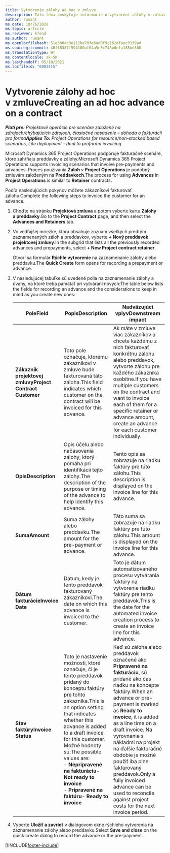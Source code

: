 ```yaml
---
title: Vytvorenie zálohy ad hoc v zmluve
description: Táto téma poskytuje informácie o vytvorení zálohy v zmluve podľa potreby.
author: rumant
ms.date: 10/26/2020
ms.topic: article
ms.reviewer: kfend
ms.author: rumant
ms.openlocfilehash: 51e3b0ac8e111be70fe6ad0f9c162dfaec3339ad
ms.sourcegitcommit: 40f68387f594180af64a5e5c748b6efa188bd300
ms.translationtype: HT
ms.contentlocale: sk-SK
ms.lasthandoff: 05/10/2021
ms.locfileid: "6003515"
---
```

# <a name="creating-an-ad-hoc-advance-on-a-contract"></a><span data-ttu-id="9be7d-103">Vytvorenie zálohy ad hoc v zmluve</span><span class="sxs-lookup"><span data-stu-id="9be7d-103">Creating an ad hoc advance on a contract</span></span>

<span data-ttu-id="9be7d-104">_**Platí pre:** Projektové operácie pre scenáre založené na zdrojoch/chýbajúcich zdrojoch, čiastočné nasadenie – dohoda o fakturácii pro forma_</span><span class="sxs-lookup"><span data-stu-id="9be7d-104">_**Applies To:** Project Operations for resource/non-stocked based scenarios, Lite deployment - deal to proforma invoicing_</span></span>

<span data-ttu-id="9be7d-105">Microsoft Dynamics 365 Project Operations podporuje fakturačné scenáre, ktoré zahŕňajú preddavky a zálohy.</span><span class="sxs-lookup"><span data-stu-id="9be7d-105">Microsoft Dynamics 365 Project Operations supports invoicing scenarios that involve pre-payments and advances.</span></span> <span data-ttu-id="9be7d-106">Proces používania **Záloh** v **Project Operations** je podobný zmluvám založeným na **Preddavkoch**.</span><span class="sxs-lookup"><span data-stu-id="9be7d-106">The process for using **Advances** in **Project Operations** is similar to **Retainer** contracts.</span></span> 

<span data-ttu-id="9be7d-107">Podľa nasledujúcich pokynov môžete zákazníkovi fakturovať zálohu.</span><span class="sxs-lookup"><span data-stu-id="9be7d-107">Complete the following steps to invoice the customer for an advance.</span></span>

1. <span data-ttu-id="9be7d-108">Choďte na stránku **Projektová zmluva** a potom vyberte kartu **Zálohy a preddavky**.</span><span class="sxs-lookup"><span data-stu-id="9be7d-108">Go to the **Project Contract** page, and then select the **Advances and Retainers** tab.</span></span>
2. <span data-ttu-id="9be7d-109">Vo vedľajšej mriežke, ktorá obsahuje zoznam všetkých predtým zaznamenaných záloh a preddavkov, vyberte **+ Nový preddavok projektovej zmluvy**.</span><span class="sxs-lookup"><span data-stu-id="9be7d-109">In the subgrid that lists all the previously recorded advances and prepayments, select **+ New Project contract retainer**.</span></span> 

    <span data-ttu-id="9be7d-110">Otvorí sa formulár **Rýchle vytvorenie** na zaznamenanie zálohy alebo preddavku.</span><span class="sxs-lookup"><span data-stu-id="9be7d-110">The **Quick Create** form opens for recording a prepayment or advance.</span></span>
    
3. <span data-ttu-id="9be7d-111">V nasledujúcej tabuľke sú uvedené polia na zaznamenanie zálohy a úvahy, na ktoré treba pamätať pri vytváraní nových:</span><span class="sxs-lookup"><span data-stu-id="9be7d-111">The table below lists the fields for recording an advance and the considerations to keep in mind as you create new ones:</span></span>

    | <span data-ttu-id="9be7d-112">Pole</span><span class="sxs-lookup"><span data-stu-id="9be7d-112">Field</span></span> | <span data-ttu-id="9be7d-113">Popis</span><span class="sxs-lookup"><span data-stu-id="9be7d-113">Description</span></span> | <span data-ttu-id="9be7d-114">Nadväzujúci vplyv</span><span class="sxs-lookup"><span data-stu-id="9be7d-114">Downstream impact</span></span> |
    | --- | --- | --- |
    | <span data-ttu-id="9be7d-115">**Zákazník projektovej zmluvy**</span><span class="sxs-lookup"><span data-stu-id="9be7d-115">**Project Contract Customer**</span></span> | <span data-ttu-id="9be7d-116">Toto pole označuje, ktorému zákazníkovi v zmluve bude fakturovaná táto záloha.</span><span class="sxs-lookup"><span data-stu-id="9be7d-116">This field indicates which customer on the contract will be invoiced for this advance.</span></span> | <span data-ttu-id="9be7d-117">Ak máte v zmluve viac zákazníkov a chcete každému z nich fakturovať konkrétnu zálohu alebo preddavok, vytvorte zálohu pre každého zákazníka osobitne.</span><span class="sxs-lookup"><span data-stu-id="9be7d-117">If you have multiple customers on the contract and want to invoice each of them for a specific retainer or advance amount, create an advance for each customer individually.</span></span> |
    | <span data-ttu-id="9be7d-118">**Opis**</span><span class="sxs-lookup"><span data-stu-id="9be7d-118">**Description**</span></span> | <span data-ttu-id="9be7d-119">Opis účelu alebo načasovania zálohy, ktorý pomáha pri identifikácii tejto zálohy.</span><span class="sxs-lookup"><span data-stu-id="9be7d-119">The description of the purpose or timing of the advance to help identify this advance.</span></span> | <span data-ttu-id="9be7d-120">Tento opis sa zobrazuje na riadku faktúry pre túto zálohu.</span><span class="sxs-lookup"><span data-stu-id="9be7d-120">This description is displayed on the invoice line for this advance.</span></span> |
    | <span data-ttu-id="9be7d-121">**Suma**</span><span class="sxs-lookup"><span data-stu-id="9be7d-121">**Amount**</span></span> | <span data-ttu-id="9be7d-122">Suma zálohy alebo preddavku.</span><span class="sxs-lookup"><span data-stu-id="9be7d-122">The amount for the pre-payment or advance.</span></span> | <span data-ttu-id="9be7d-123">Táto suma sa zobrazuje na riadku faktúry pre túto zálohu.</span><span class="sxs-lookup"><span data-stu-id="9be7d-123">This amount is displayed on the invoice line for this advance.</span></span> |
    | <span data-ttu-id="9be7d-124">**Dátum fakturácie**</span><span class="sxs-lookup"><span data-stu-id="9be7d-124">**Invoice Date**</span></span> | <span data-ttu-id="9be7d-125">Dátum, kedy je tento preddavok fakturovaný zákazníkovi.</span><span class="sxs-lookup"><span data-stu-id="9be7d-125">The date on which this advance is invoiced to the customer.</span></span> | <span data-ttu-id="9be7d-126">Toto je dátum automatizovaného procesu vytvárania faktúry na vytvorenie riadku faktúry pre tento preddavok.</span><span class="sxs-lookup"><span data-stu-id="9be7d-126">This is the date for the automated invoice creation process to create an invoice line for this advance.</span></span> |
    | <span data-ttu-id="9be7d-127">**Stav faktúry**</span><span class="sxs-lookup"><span data-stu-id="9be7d-127">**Invoice Status**</span></span> | <span data-ttu-id="9be7d-128">Toto je nastavenie možnosti, ktoré označuje, či je tento preddavok pridaný do konceptu faktúry pre tohto zákazníka.</span><span class="sxs-lookup"><span data-stu-id="9be7d-128">This is an option setting that indicates whether this advance is added to a draft invoice for this customer.</span></span> <span data-ttu-id="9be7d-129">Možné hodnoty sú:</span><span class="sxs-lookup"><span data-stu-id="9be7d-129">The possible values are:</span></span></br><span data-ttu-id="9be7d-130">- **Nepripravené na fakturáciu**</span><span class="sxs-lookup"><span data-stu-id="9be7d-130">- **Not ready to invoice**</span></span></br><span data-ttu-id="9be7d-131">- **Pripravené na faktúru**</span><span class="sxs-lookup"><span data-stu-id="9be7d-131">- **Ready to invoice**</span></span> | <span data-ttu-id="9be7d-132">Keď sú záloha alebo preddavok označené ako **Pripravené na fakturáciu**, sú pridané ako čas riadku na koncepte faktúry.</span><span class="sxs-lookup"><span data-stu-id="9be7d-132">When an advance or pre-payment is marked as **Ready to invoice**, it is added as a line time on a draft invoice.</span></span> <span data-ttu-id="9be7d-133">Na vyrovnanie s nákladmi na projekt na ďalšie fakturačné obdobie je možné použiť iba plne fakturovaný preddavok.</span><span class="sxs-lookup"><span data-stu-id="9be7d-133">Only a fully invoiced advance can be used to reconcile against project costs for the next invoice period.</span></span> |

4. <span data-ttu-id="9be7d-134">Vyberte **Uložiť a zavrieť** v dialógovom okne rýchleho vytvorenia na zaznamenanie zálohy alebo preddavku.</span><span class="sxs-lookup"><span data-stu-id="9be7d-134">Select **Save and close** on the quick create dialog to record the advance or the pre-payment.</span></span>


[!INCLUDE[footer-include](../../includes/footer-banner.md)]